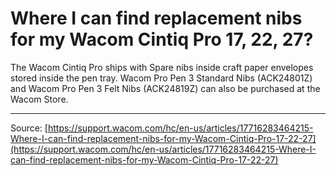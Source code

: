 # Where I can find replacement nibs for my Wacom Cintiq Pro 17, 22, 27?

The Wacom Cintiq Pro ships with Spare nibs inside craft paper envelopes stored inside the pen tray. Wacom Pro Pen 3 Standard Nibs (ACK24801Z) and Wacom Pro Pen 3 Felt Nibs (ACK24819Z) can also be purchased at the Wacom Store.

---
Source: [https://support.wacom.com/hc/en-us/articles/17716283464215-Where-I-can-find-replacement-nibs-for-my-Wacom-Cintiq-Pro-17-22-27](https://support.wacom.com/hc/en-us/articles/17716283464215-Where-I-can-find-replacement-nibs-for-my-Wacom-Cintiq-Pro-17-22-27)
